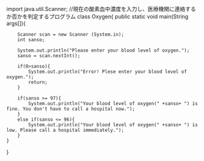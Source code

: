 import java.util.Scanner;
//現在の酸素血中濃度を入力し、医療機関に連絡するか否かを判定するプログラム
class Oxygen{
    public static void main(String args[]){

        Scanner scan = new Scanner (System.in);
        int sanso;

        System.out.println("Please enter your blood level of oxygen.");
        sanso = scan.nextInt();

        if(0>sanso){
            System.out.println("Error! Plese enter your blood level of oxygen.");
            return;
        }

        if(sanso >= 97){
            System.out.println("Your blood level of oxygen(" +sanso+ ") is fine. You don't have to call a hospital now.");
        }
        else if(sanso <= 96){
            System.out.println("Your blood level of oxygen(" +sanso+ ") is low. Please call a hospital immediately.");
        }
    }
}

